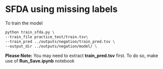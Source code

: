 # SFDA using missing labels
To train the model 
```bash
python train_sfda.py \
--train_file practice_test/train.tsv\
--train_pred ../outputs/negation/train_pred.tsv \
--output_dir ../outputs/negation/model/ \ 
```
**Please Note:** You may need to extract **train_pred.tsv** first. To do so, make use of **Run_Save.ipynb** notebook

